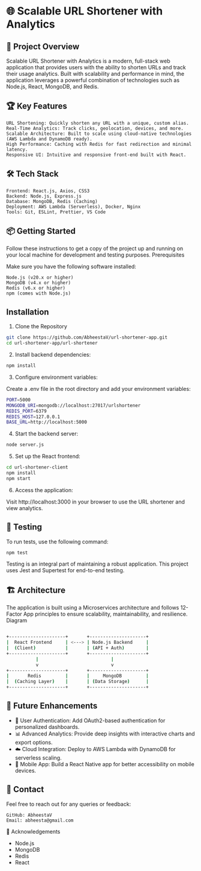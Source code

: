 # 🌐 Scalable URL Shortener with Analytics


## 🚀 Project Overview

Scalable URL Shortener with Analytics is a modern, full-stack web application that provides users with the ability to shorten URLs and track their usage analytics. Built with scalability and performance in mind, the application leverages a powerful combination of technologies such as Node.js, React, MongoDB, and Redis.


## 🏆 Key Features

    URL Shortening: Quickly shorten any URL with a unique, custom alias.
    Real-Time Analytics: Track clicks, geolocation, devices, and more.
    Scalable Architecture: Built to scale using cloud-native technologies (AWS Lambda and DynamoDB ready).
    High Performance: Caching with Redis for fast redirection and minimal latency.
    Responsive UI: Intuitive and responsive front-end built with React.


## 🛠️ Tech Stack

    Frontend: React.js, Axios, CSS3
    Backend: Node.js, Express.js
    Database: MongoDB, Redis (Caching)
    Deployment: AWS Lambda (Serverless), Docker, Nginx
    Tools: Git, ESLint, Prettier, VS Code


## 📦 Getting Started

Follow these instructions to get a copy of the project up and running on your local machine for development and testing purposes.
Prerequisites

Make sure you have the following software installed:

    Node.js (v20.x or higher)
    MongoDB (v4.x or higher)
    Redis (v6.x or higher)
    npm (comes with Node.js)

## Installation

1. Clone the Repository

```bash
git clone https://github.com/AbheestaV/url-shortener-app.git
cd url-shortener-app/url-shortener
```

2. Install backend dependencies:

```bash
npm install
```

3. Configure environment variables:

Create a .env file in the root directory and add your environment variables:

```bash
PORT=5000
MONGODB_URI=mongodb://localhost:27017/urlshortener
REDIS_PORT=6379
REDIS_HOST=127.0.0.1
BASE_URL=http://localhost:5000
```

4. Start the backend server:

```bash
node server.js
```

5. Set up the React frontend:

```bash
cd url-shortener-client
npm install
npm start
```
6. Access the application:

Visit http://localhost:3000 in your browser to use the URL shortener and view analytics.

## 🧪 Testing

To run tests, use the following command:

```bash
npm test
```

Testing is an integral part of maintaining a robust application. This project uses Jest and Supertest for end-to-end testing.


## 🏗️ Architecture

The application is built using a Microservices architecture and follows 12-Factor App principles to ensure scalability, maintainability, and resilience.
Diagram

```bash

+---------------------+       +---------------------+
|  React Frontend     | <---> | Node.js Backend     |
|  (Client)           |       | (API + Auth)        |
+---------------------+       +---------------------+
           |                           |
           v                           v
+---------------------+       +---------------------+
|       Redis         |       |     MongoDB         |
|  (Caching Layer)    |       | (Data Storage)      |
+---------------------+       +---------------------+

```


## 🎨 Future Enhancements

- 🌟 User Authentication: Add OAuth2-based authentication for personalized dashboards.
- 📊 Advanced Analytics: Provide deep insights with interactive charts and export options.
- ☁️ Cloud Integration: Deploy to AWS Lambda with DynamoDB for serverless scaling.
- 📱 Mobile App: Build a React Native app for better accessibility on mobile devices.


## 💬 Contact

Feel free to reach out for any queries or feedback:

    GitHub: AbheestaV
    Email: abheesta@gmail.com

🙏 Acknowledgements

- Node.js
- MongoDB
- Redis
- React